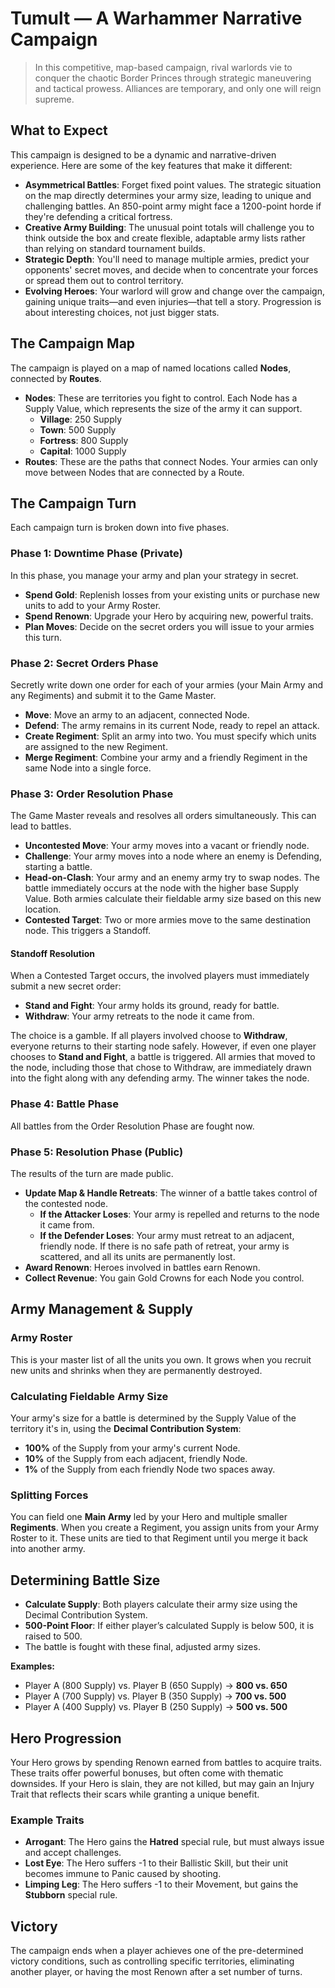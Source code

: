 # Tumult — A Warhammer Narrative Campaign

> In this competitive, map-based campaign, rival warlords vie to conquer the chaotic Border Princes through strategic maneuvering and tactical prowess. Alliances are temporary, and only one will reign supreme.

## What to Expect

This campaign is designed to be a dynamic and narrative-driven experience. Here are some of the key features that make it different:

*   **Asymmetrical Battles**: Forget fixed point values. The strategic situation on the map directly determines your army size, leading to unique and challenging battles. An 850-point army might face a 1200-point horde if they're defending a critical fortress.
*   **Creative Army Building**: The unusual point totals will challenge you to think outside the box and create flexible, adaptable army lists rather than relying on standard tournament builds.
*   **Strategic Depth**: You'll need to manage multiple armies, predict your opponents' secret moves, and decide when to concentrate your forces or spread them out to control territory.
*   **Evolving Heroes**: Your warlord will grow and change over the campaign, gaining unique traits—and even injuries—that tell a story. Progression is about interesting choices, not just bigger stats.

## The Campaign Map

The campaign is played on a map of named locations called **Nodes**, connected by **Routes**.

*   **Nodes**: These are territories you fight to control. Each Node has a Supply Value, which represents the size of the army it can support.
    *   **Village**: 250 Supply
    *   **Town**: 500 Supply
    *   **Fortress**: 800 Supply
    *   **Capital**: 1000 Supply
*   **Routes**: These are the paths that connect Nodes. Your armies can only move between Nodes that are connected by a Route.

## The Campaign Turn

Each campaign turn is broken down into five phases.

### Phase 1: Downtime Phase (Private)

In this phase, you manage your army and plan your strategy in secret.

*   **Spend Gold**: Replenish losses from your existing units or purchase new units to add to your Army Roster.
*   **Spend Renown**: Upgrade your Hero by acquiring new, powerful traits.
*   **Plan Moves**: Decide on the secret orders you will issue to your armies this turn.

### Phase 2: Secret Orders Phase

Secretly write down one order for each of your armies (your Main Army and any Regiments) and submit it to the Game Master.

*   **Move**: Move an army to an adjacent, connected Node.
*   **Defend**: The army remains in its current Node, ready to repel an attack.
*   **Create Regiment**: Split an army into two. You must specify which units are assigned to the new Regiment.
*   **Merge Regiment**: Combine your army and a friendly Regiment in the same Node into a single force.

### Phase 3: Order Resolution Phase

The Game Master reveals and resolves all orders simultaneously. This can lead to battles.

*   **Uncontested Move**: Your army moves into a vacant or friendly node.
*   **Challenge**: Your army moves into a node where an enemy is Defending, starting a battle.
*   **Head-on-Clash**: Your army and an enemy army try to swap nodes. The battle immediately occurs at the node with the higher base Supply Value. Both armies calculate their fieldable army size based on this new location.
*   **Contested Target**: Two or more armies move to the same destination node. This triggers a Standoff.

#### Standoff Resolution

When a Contested Target occurs, the involved players must immediately submit a new secret order:

*   **Stand and Fight**: Your army holds its ground, ready for battle.
*   **Withdraw**: Your army retreats to the node it came from.

The choice is a gamble. If all players involved choose to **Withdraw**, everyone returns to their starting node safely. However, if even one player chooses to **Stand and Fight**, a battle is triggered. All armies that moved to the node, including those that chose to Withdraw, are immediately drawn into the fight along with any defending army. The winner takes the node.

### Phase 4: Battle Phase

All battles from the Order Resolution Phase are fought now.

### Phase 5: Resolution Phase (Public)

The results of the turn are made public.

*   **Update Map & Handle Retreats**: The winner of a battle takes control of the contested node.
    *   **If the Attacker Loses**: Your army is repelled and returns to the node it came from.
    *   **If the Defender Loses**: Your army must retreat to an adjacent, friendly node. If there is no safe path of retreat, your army is scattered, and all its units are permanently lost.
*   **Award Renown**: Heroes involved in battles earn Renown.
*   **Collect Revenue**: You gain Gold Crowns for each Node you control.

## Army Management & Supply

### Army Roster

This is your master list of all the units you own. It grows when you recruit new units and shrinks when they are permanently destroyed.

### Calculating Fieldable Army Size

Your army's size for a battle is determined by the Supply Value of the territory it's in, using the **Decimal Contribution System**:

*   **100%** of the Supply from your army's current Node.
*   **10%** of the Supply from each adjacent, friendly Node.
*   **1%** of the Supply from each friendly Node two spaces away.

### Splitting Forces

You can field one **Main Army** led by your Hero and multiple smaller **Regiments**. When you create a Regiment, you assign units from your Army Roster to it. These units are tied to that Regiment until you merge it back into another army.

## Determining Battle Size

*   **Calculate Supply**: Both players calculate their army size using the Decimal Contribution System.
*   **500-Point Floor**: If either player’s calculated Supply is below 500, it is raised to 500.
*   The battle is fought with these final, adjusted army sizes.

**Examples:**
*   Player A (800 Supply) vs. Player B (650 Supply) -> **800 vs. 650**
*   Player A (700 Supply) vs. Player B (350 Supply) -> **700 vs. 500**
*   Player A (400 Supply) vs. Player B (250 Supply) -> **500 vs. 500**

## Hero Progression

Your Hero grows by spending Renown earned from battles to acquire traits. These traits offer powerful bonuses, but often come with thematic downsides. If your Hero is slain, they are not killed, but may gain an Injury Trait that reflects their scars while granting a unique benefit.

### Example Traits

*   **Arrogant**: The Hero gains the **Hatred** special rule, but must always issue and accept challenges.
*   **Lost Eye**: The Hero suffers -1 to their Ballistic Skill, but their unit becomes immune to Panic caused by shooting.
*   **Limping Leg**: The Hero suffers -1 to their Movement, but gains the **Stubborn** special rule.

## Victory

The campaign ends when a player achieves one of the pre-determined victory conditions, such as controlling specific territories, eliminating another player, or having the most Renown after a set number of turns.
